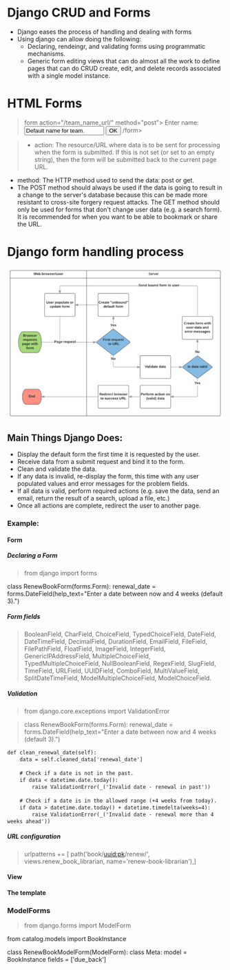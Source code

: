 # Django CRUD and Forms

- Django eases the process of handling and dealing with forms 
- Using django can allow doing the following:
   - Declaring, rendeingr, and validating forms using programmatic mechanisms. 
   - Generic form editing views that can do almost all the work to define pages that can do CRUD create, edit, and delete records associated with a single model instance.


# HTML Forms
>  form action="/team_name_url/" method="post">
    <label for="team_name">Enter name: </label>
    <input id="team_name" type="text" name="name_field" value="Default name for team.">
    <input type="submit" value="OK">
   /form>

> - action: The resource/URL where data is to be sent for processing when the form is submitted. If this is not set (or set to an empty string), then the form will be submitted back to the current page URL.
  - method: The HTTP method used to send the data: post or get.
  - The POST method should always be used if the data is going to result in a change to the server's database because this can be made more resistant to cross-site forgery request attacks.
  The GET method should only be used for forms that don't change user data (e.g. a search form). It is recommended for when you want to be able to bookmark or share the URL.



# Django form handling process
![](assets/read_22.PNG)

## Main Things Django Does:
  - Display the default form the first time it is requested by the user.
  - Receive data from a submit request and bind it to the form.
  - Clean and validate the data.
  - If any data is invalid, re-display the form, this time with any user populated values and error messages for the problem fields.
  - If all data is valid, perform required actions (e.g. save the data, send an email, return the result of a search, upload a file, etc.)
  - Once all actions are complete, redirect the user to another page.


### Example:
#### Form

##### Declaring a Form
> from django import forms

  class RenewBookForm(forms.Form):
    renewal_date = forms.DateField(help_text="Enter a date between now and 4 weeks (default 3).")

##### Form fields

> BooleanField, CharField, ChoiceField, TypedChoiceField, DateField, DateTimeField, DecimalField, DurationField, EmailField, FileField, FilePathField, FloatField, ImageField, IntegerField, GenericIPAddressField, MultipleChoiceField, TypedMultipleChoiceField, NullBooleanField, RegexField, SlugField, TimeField, URLField, UUIDField, ComboField, MultiValueField, SplitDateTimeField, ModelMultipleChoiceField, ModelChoiceField.

##### Validation
> from django.core.exceptions import ValidationError

> class RenewBookForm(forms.Form):
    renewal_date = forms.DateField(help_text="Enter a date between now and 4 weeks (default 3).")

    def clean_renewal_date(self):
        data = self.cleaned_data['renewal_date']

        # Check if a date is not in the past.
        if data < datetime.date.today():
            raise ValidationError(_('Invalid date - renewal in past'))

        # Check if a date is in the allowed range (+4 weeks from today).
        if data > datetime.date.today() + datetime.timedelta(weeks=4):
            raise ValidationError(_('Invalid date - renewal more than 4 weeks ahead'))

##### URL configuration

> urlpatterns += [
    path('book/<uuid:pk>/renew/', views.renew_book_librarian, name='renew-book-librarian'),]


#### View
#### The template

### ModelForms
> from django.forms import ModelForm

  from catalog.models import BookInstance

  class RenewBookModelForm(ModelForm):
    class Meta:
        model = BookInstance
        fields = ['due_back']